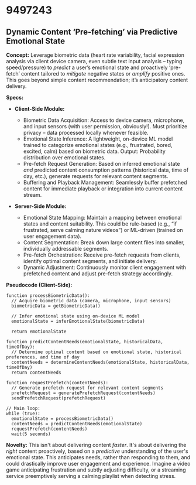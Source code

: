 # 9497243

## Dynamic Content ‘Pre-fetching’ via Predictive Emotional State

**Concept:** Leverage biometric data (heart rate variability, facial expression analysis via client device camera, even subtle text input analysis – typing speed/pressure) to *predict* a user’s emotional state and proactively ‘pre-fetch’ content tailored to *mitigate* negative states or *amplify* positive ones. This goes beyond simple content recommendation; it’s anticipatory content delivery.

**Specs:**

*   **Client-Side Module:**
    *   Biometric Data Acquisition: Access to device camera, microphone, and input sensors (with user permission, obviously!). Must prioritize privacy – data processed locally whenever feasible.
    *   Emotional State Inference: A lightweight, on-device ML model trained to categorize emotional states (e.g., frustrated, bored, excited, calm) based on biometric data. Output: Probability distribution over emotional states.
    *   Pre-fetch Request Generation: Based on inferred emotional state *and* predicted content consumption patterns (historical data, time of day, etc.), generate requests for relevant content segments.
    *   Buffering and Playback Management: Seamlessly buffer prefetched content for immediate playback or integration into current content stream.

*   **Server-Side Module:**
    *   Emotional State Mapping: Maintain a mapping between emotional states and content suitability. This could be rule-based (e.g., “if frustrated, serve calming nature videos”) or ML-driven (trained on user engagement data).
    *   Content Segmentation: Break down large content files into smaller, individually addressable segments.
    *   Pre-fetch Orchestration: Receive pre-fetch requests from clients, identify optimal content segments, and initiate delivery.
    *   Dynamic Adjustment: Continuously monitor client engagement with prefetched content and adjust pre-fetch strategy accordingly.

**Pseudocode (Client-Side):**

```
function processBiometricData():
  // Acquire biometric data (camera, microphone, input sensors)
  biometricData = getBiometricData()

  // Infer emotional state using on-device ML model
  emotionalState = inferEmotionalState(biometricData)

  return emotionalState

function predictContentNeeds(emotionalState, historicalData, timeOfDay):
  // Determine optimal content based on emotional state, historical preferences, and time of day
  contentNeeds = determineContentNeeds(emotionalState, historicalData, timeOfDay)
  return contentNeeds

function requestPrefetch(contentNeeds):
  // Generate prefetch request for relevant content segments
  prefetchRequest = generatePrefetchRequest(contentNeeds)
  sendPrefetchRequest(prefetchRequest)

// Main loop:
while (true):
  emotionalState = processBiometricData()
  contentNeeds = predictContentNeeds(emotionalState)
  requestPrefetch(contentNeeds)
  wait(5 seconds)
```

**Novelty:** This isn't about delivering content *faster*. It's about delivering the *right* content proactively, based on a *predictive* understanding of the user's emotional state. This anticipates needs, rather than responding to them, and could drastically improve user engagement and experience. Imagine a video game anticipating frustration and subtly adjusting difficulty, or a streaming service preemptively serving a calming playlist when detecting stress.